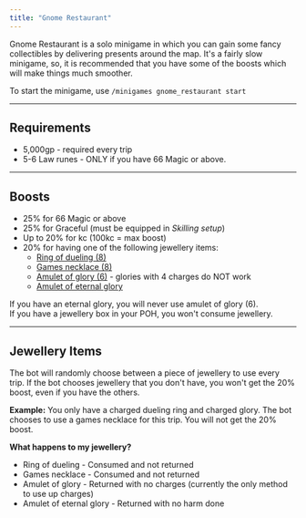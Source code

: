 ```yaml
---
title: "Gnome Restaurant"
---
```


Gnome Restaurant is a solo minigame in which you can gain some fancy collectibles by delivering presents around the map. It's a fairly slow minigame, so, it is recommended that you have some of the boosts which will make things much smoother.

To start the minigame, use `/minigames gnome_restaurant start`

---

## Requirements

- 5,000gp - required every trip
- 5-6 Law runes - ONLY if you have 66 Magic or above.

---

## Boosts

- 25% for 66 Magic or above
- 25% for Graceful (must be equipped in _Skilling setup_)
- Up to 20% for kc (100kc = max boost)
- 20% for having one of the following jewellery items:
  - [Ring of dueling (8)](https://wiki.oldschool.gg/skills/magic#enchanting)
  - [Games necklace (8)](https://wiki.oldschool.gg/skills/magic#enchanting)
  - [Amulet of glory (6)](https://wiki.oldschool.gg/skills/magic/fountain-of-rune) - glories with 4 charges do NOT work
  - [Amulet of eternal glory](https://wiki.oldschool.gg/skills/magic/fountain-of-rune)

If you have an eternal glory, you will never use amulet of glory (6).\
If you have a jewellery box in your POH, you won't consume jewellery.

---

## **Jewellery Items**

The bot will randomly choose between a piece of jewellery to use every trip. If the bot chooses jewellery that you don't have, you won't get the 20% boost, even if you have the others.

**Example:** You only have a charged dueling ring and charged glory. The bot chooses to use a games necklace for this trip. You will not get the 20% boost.

**What happens to my jewellery?**

- Ring of dueling - Consumed and not returned
- Games necklace - Consumed and not returned
- Amulet of glory - Returned with no charges (currently the only method to use up charges)
- Amulet of eternal glory - Returned with no harm done
